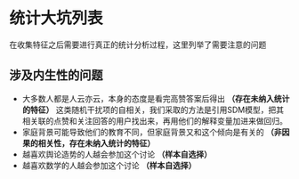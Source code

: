 统计大坑列表
============
在收集特征之后需要进行真正的统计分析过程，这里列举了需要注意的问题

## 涉及内生性的问题
* 大多数人都是人云亦云，本身的态度是看完高赞答案后得出 **（存在未纳入统计的特征）**
这类随机干扰项的自相关，我们采取的方法是引用SDM模型，把其相关联的点赞和关注回答的用户找出来，再用他们的解释变量加进来做回归。
* 家庭背景可能导致他们的教育不同，但家庭背景又和这个倾向是有关的 **（非因果的相关性，存在未纳入统计的特征）**
* 越喜欢舆论造势的人越会参加这个讨论 **（样本自选择）**
* 越喜欢数学的人越会参加这个讨论 **（样本自选择）**
